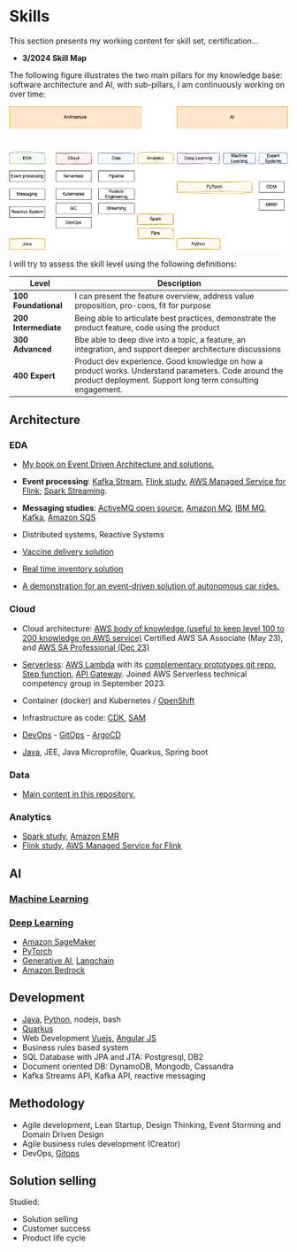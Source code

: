 # Skills

This section presents my working content for skill set, certification...

* **3/2024 Skill Map**

The following figure illustrates the two main pillars for my knowledge base: software architecture and AI, with sub-pillars, I am continuously working on over time:

![](./diagrams/skill-map.drawio.png)

I will try to assess the skill level using the following definitions:

| Level | Description |
| --- | --- |
| **100	Foundational** |	I can present the feature overview, address value proposition, pro-cons, fit for purpose |
| **200	Intermediate** |	Being able to articulate best practices, demonstrate the product feature, code using the product |
| **300	Advanced**	| Bbe able to deep dive into a topic, a feature, an integration, and support deeper architecture discussions |
| **400	Expert** |  Product dev experience. Good knowledge on how a product works. Understand parameters. Code around the product deployment. Support long term consulting engagement. |


## Architecture

### EDA

* [My book on Event Driven Architecture and solutions.](https://jbcodeforce.github.io/eda-studies/)
* **Event processing**: [Kafka Stream](https://jbcodeforce.github.io/eda-studies/techno/kstreams/), [Flink study](https://jbcodeforce.github.io/flink-studies/), [AWS Managed Service for Flink](https://jbcodeforce.github.io/yarfba/kinesis/#managed-service-for-apache-flink); [Spark Streaming](https://jbcodeforce.github.io//spark-studies/dev/streaming/).

* **Messaging studies**: [ActiveMQ open source](https://jbcodeforce.github.io/aws-messaging-study/activemq/), [Amazon MQ](https://jbcodeforce.github.io/aws-messaging-study/amazonmq/), [IBM MQ](https://jbcodeforce.github.io/eda-studies/techno/ibm-mq/), [Kafka](https://jbcodeforce.github.io/kafka-studies/), [Amazon SQS](https://jbcodeforce.github.io/aws-messaging-study/sqs/)
* Distributed systems, Reactive Systems
* [Vaccine delivery solution](https://github.com/jbcodeforce/vaccine-solution-main)
* [Real time inventory solution](https://github.com/jbcodeforce/refarch-eda-item-inventory)
* [A demonstration for an event-driven solution of autonomous car rides.](https://jbcodeforce.github.io/autonomous-car-iac/)

### Cloud

* Cloud architecture: [AWS body of knowledge (useful to keep level 100 to 200 knowledge on AWS service)](https://jbcodeforce.github.io/yarfba/) Certified AWS SA Associate (May 23), and [AWS SA Professional (Dec 23)](https://www.credly.com/earner/earned/share/23fc1d81-d8be-43d3-9be4-b528c132f377)
* [Serverless](https://jbcodeforce.github.io/yarfba/serverless/): [AWS Lambda](https://jbcodeforce.github.io/yarfba/serverless/lambda/) with its [complementary prototypes git repo](https://jbcodeforce.github.io/autonomous-car-mgr/), [Step function](https://jbcodeforce.github.io/yarfba/serverless/stepfct/), [API Gateway](https://jbcodeforce.github.io/yarfba/serverless/apigtw/).  Joined AWS Serverless technical competency group in September 2023.
* Container (docker) and Kubernetes / [OpenShift](https://jbcodeforce.github.io/openshift-studies/)
* Infrastructure as code: [CDK](https://jbcodeforce.github.io/yarfba/coding/cdk/), [SAM](https://jbcodeforce.github.io/yarfba/coding/sam/)
* [DevOps](https://jbcodeforce.github.io/coding/agile/) - [GitOps](https://jbcodeforce.github.io/coding/gitops) - [ArgoCD](https://jbcodeforce.github.io/coding/argocd)

* [Java](https://jbcodeforce.github.io/java/), JEE, Java Microprofile, Quarkus, Spring boot

### Data

* [Main content in this repository.](./data/index.md)

### Analytics

* [Spark study](https://jbcodeforce.github.io/spark-studies/), [Amazon EMR](https://jbcodeforce.github.io/yarfba/analytics/#elastic-mapreduce-emr)
* [Flink study](https://jbcodeforce.github.io/flink-studies/), [AWS Managed Service for Flink](https://jbcodeforce.github.io/yarfba/kinesis/#managed-service-for-apache-flink)

## AI

### [Machine Learning](https://jbcodeforce.github.io/ML-studies/#machine-learning)
### [Deep Learning](https://jbcodeforce.github.io/ML-studies/ml/deep-learning/)

* [Amazon SageMaker](https://jbcodeforce.github.io/yarfba/ai-ml/sagemaker/)
* [PyTorch](https://jbcodeforce.github.io/ML-studies/coding/pytorch/)
* [Generative AI](https://jbcodeforce.github.io/ML-studies/ml/generative-ai/), [Langchain](https://jbcodeforce.github.io/ML-studies/coding/langchain/)
* [Amazon Bedrock](https://jbcodeforce.github.io/yarfba/ai-ml/bedrock/)


## Development

* [Java](https://jbcodeforce.github.io/java), [Python](https://jbcodeforce.github.io/python-code), nodejs, bash
* [Quarkus](https://jbcodeforce.github.io/java/quarkus/)
* Web Development [Vuejs](https://jbcodeforce.github.io/vuejs-studies/), [Angular JS](https://github.com/jbcodeforce/angular-sandbox)
* Business rules based system
* SQL Database with JPA and JTA: Postgresql, DB2
* Document oriented DB: DynamoDB, Mongodb, Cassandra
* Kafka Streams API, Kafka API, reactive messaging

## Methodology

* Agile development, Lean Startup, Design Thinking, Event Storming and Domain Driven Design
* Agile business rules development (Creator)
* DevOps, [Gitops](https://jbcodeforce.github.io/coding/gitops)

## Solution selling

Studied:

* Solution selling
* Customer success
* Product life cycle